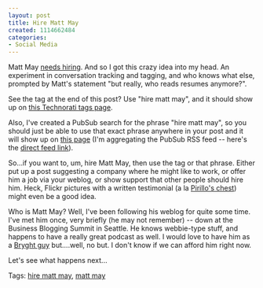 ```yaml
--- 
layout: post
title: Hire Matt May
created: 1114662484
categories: 
- Social Media
---
```


<p>Matt May <a href="http://www.bestkungfu.com/archive/date/2005/04/quittin-time/">needs hiring</a>. And so I got this crazy idea into my head. An experiment in conversation tracking and tagging, and who knows what else, prompted by Matt's statement &quot;but really, who reads resumes anymore?&quot;.</p>

<p>See the tag at the end of this post? Use &quot;hire matt may&quot;, and it should show up on <a href="http://www.technorati.com/tag/hire+matt+may">this Technorati tags page</a>.</p>

<p>Also, I've created a PubSub search for the phrase &quot;hire matt may&quot;, so you should just be able to use that exact phrase anywhere in your post and it will show up on <a href="/aggregator/hire-matt-may">this page</a> (I'm aggregating the PubSub RSS feed -- here's the <a title="RSS feed for PubSub search 'hire matt may'" href="http://rss.pubsub.com/57/ce/32141e8dbb126be9193dc392b9.xml">direct feed link</a>).</p>

<p>So...if you want to, um, hire Matt May, then use the tag or that phrase. Either put up a post suggesting a company where he might like to work, or offer him a job via your weblog, or show support that other people should hire him. Heck, Flickr pictures with a written testimonial (a la <a href="http://www.flickr.com/photos/lockergnome/">Pirillo's chest</a>) might even be a good idea.</p>

<p>Who is Matt May? Well, I've been following his weblog for quite some time. I've met him once, very briefly (he may not remember) -- down at the Business Blogging Summit in Seattle. He knows webbie-type stuff, and happens to have a really great podcast as well. I would love to have him as a <a href="http://www.bryght.com">Bryght guy</a> but....well, no but. I don't know if we can afford him right now.</p>

<p>Let's see what happens next...</p>

<p>Tags: <a rel="tag" href="http://www.bestkungfu.com/archive/date/2005/04/quittin-time/">hire matt may</a>, <a rel="tag" href="http://www.bestkungfu.com/">matt may</a></p>
<!--break-->
